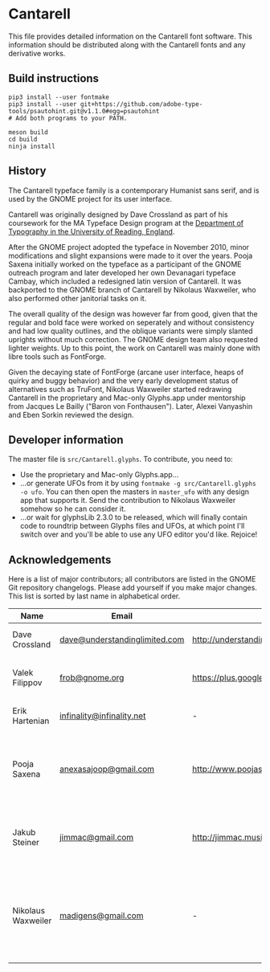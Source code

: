 Cantarell
=========

This file provides detailed information on the Cantarell font software. This information should be distributed along with the Cantarell fonts and any derivative works.

Build instructions
------------------

```
pip3 install --user fontmake
pip3 install --user git+https://github.com/adobe-type-tools/psautohint.git@v1.1.0#egg=psautohint
# Add both programs to your PATH.

meson build
cd build
ninja install
```

History
-------

The Cantarell typeface family is a contemporary Humanist sans serif, and is used by the GNOME project for its user interface.

Cantarell was originally designed by Dave Crossland as part of his coursework for the MA Typeface Design program at the [Department of Typography in the University of Reading, England](http://www.typedesign.reading.ac.uk).

After the GNOME project adopted the typeface in November 2010, minor modifications and slight expansions were made to it over the years. Pooja Saxena initially worked on the typeface as a participant of the GNOME outreach program and later developed her own Devanagari typeface Cambay, which included a redesigned latin version of Cantarell. It was backported to the GNOME branch of Cantarell by Nikolaus Waxweiler, who also performed other janitorial tasks on it.

The overall quality of the design was however far from good, given that the regular and bold face were worked on seperately and without consistency and had low quality outlines, and the oblique variants were simply slanted uprights without much correction. The GNOME design team also requested lighter weights. Up to this point, the work on Cantarell was mainly done with libre tools such as FontForge.

Given the decaying state of FontForge (arcane user interface, heaps of quirky and buggy behavior) and the very early development status of alternatives such as TruFont, Nikolaus Waxweiler started redrawing Cantarell in the proprietary and Mac-only Glyphs.app under mentorship from Jacques Le Bailly ("Baron von Fonthausen"). Later, Alexei Vanyashin and Eben Sorkin reviewed the design.

Developer information
---------------------

The master file is `src/Cantarell.glyphs`. To contribute, you need to:

-	Use the proprietary and Mac-only Glyphs.app...
-	...or generate UFOs from it by using `fontmake -g src/Cantarell.glyphs -o ufo`. You can then open the masters in `master_ufo` with any design app that supports it. Send the contribution to Nikolaus Waxweiler somehow so he can consider it.
-	...or wait for glyphsLib 2.3.0 to be released, which will finally contain code to roundtrip between Glyphs files and UFOs, at which point I'll switch over and you'll be able to use any UFO editor you'd like. Rejoice!

Acknowledgements
----------------

Here is a list of major contributors; all contributors are listed in the GNOME Git repository changelogs. Please add yourself if you make major changes. This list is sorted by last name in alphabetical order.

| Name               | Email                         | Web Address                                         | Description                                                                             |
| ------------------ | ----------------------------- | --------------------------------------------------- | --------------------------------------------------------------------------------------- |
| Dave Crossland     | dave@understandinglimited.com | http://understandingfonts.com/who/dave-crossland/   | Designer, original Latin glyphs.                                                        |
| Valek Filippov     | frob@gnome.org                | https://plus.google.com/108983215764171548842/about | Designer, original Cyrillic glyphs.                                                     |
| Erik Hartenian     | infinality@infinality.net     | \-                                                  | Connoisseur of fine font renderding.                                                    |
| Pooja Saxena       | anexasajoop@gmail.com         | http://www.poojasaxena.in                           | Designer, new glyphs and many improvements to weight and metric balance.                |
| Jakub Steiner      | jimmac@gmail.com              | http://jimmac.musichall.cz                          | Designer, many improvements and GNOME standards engineering.                            |
| Nikolaus Waxweiler | madigens@gmail.com            | \-                                                  | Designer, general clean up and increased language coverage, later on complete redesign. |
